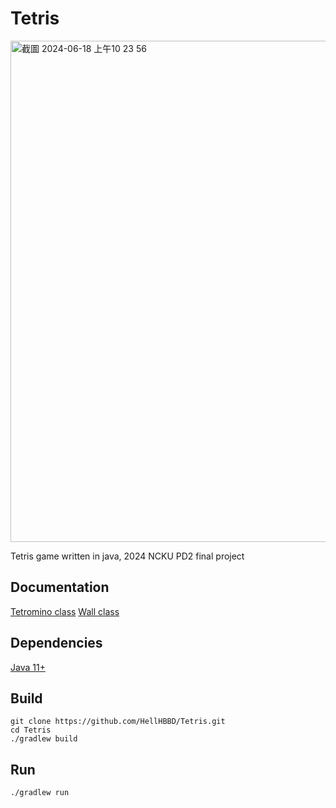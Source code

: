 # Tetris

<img width="802" alt="截圖 2024-06-18 上午10 23 56" src="https://github.com/HellHBBD/Tetris/assets/90096602/b4ed6e4e-1555-4a17-8162-8bcc007543cc">

Tetris game written in java, 2024 NCKU PD2 final project

## Documentation
[Tetromino class](docs/Tetromino.md)
[Wall class](docs/Wall.md)

## Dependencies
[Java 11+](https://www.oracle.com/tw/java/technologies/downloads/)

## Build
```
git clone https://github.com/HellHBBD/Tetris.git
cd Tetris
./gradlew build
```

## Run
```
./gradlew run
```
